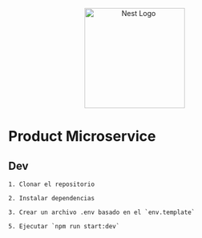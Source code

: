 <p align="center">
  <a href="http://nestjs.com/" target="blank"><img src="https://nestjs.com/img/logo-small.svg" width="200" alt="Nest Logo" /></a>
</p>

# Product Microservice

## Dev
```
1. Clonar el repositorio
```
```
2. Instalar dependencias
```
```
3. Crear un archivo .env basado en el `env.template`
```
```
5. Ejecutar `npm run start:dev`
```